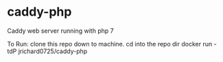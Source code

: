 # caddy-php
Caddy web server running with php 7

To Run:
clone this repo down to machine.
cd into the repo dir
docker run -tdP jrichard0725/caddy-php
